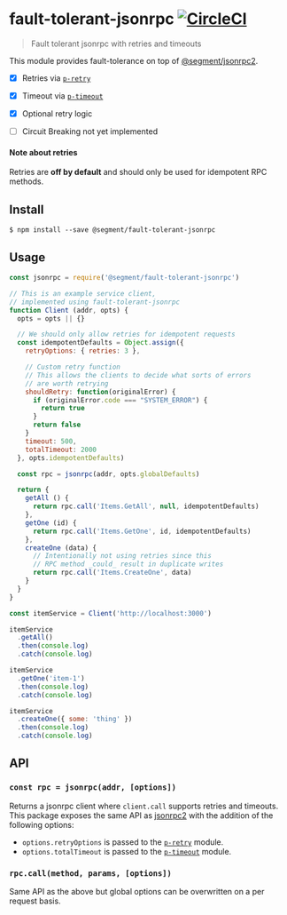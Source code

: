 # fault-tolerant-jsonrpc [![CircleCI](https://circleci.com/gh/segmentio/fault-tolerant-jsonrpc.svg?style=svg&circle-token=9924e7270d858226e8489267037e8d363c6af5ff)](https://circleci.com/gh/segmentio/fault-tolerant-jsonrpc)

> Fault tolerant jsonrpc with retries and timeouts

This module provides fault-tolerance on top of [@segment/jsonrpc2](github.com/segmentio/jsonrpc2.js).

- [x] Retries via [`p-retry`](https://github.com/sindresorhus/p-retry)
- [x] Timeout via [`p-timeout`](https://github.com/sindresorhus/p-timeout)
- [x] Optional retry logic
- [ ] Circuit Breaking not yet implemented


#### Note about retries

Retries are **off by default** and should only be used for idempotent RPC methods.

## Install

```
$ npm install --save @segment/fault-tolerant-jsonrpc
```

## Usage

```js
const jsonrpc = require('@segment/fault-tolerant-jsonrpc')

// This is an example service client,
// implemented using fault-tolerant-jsonrpc
function Client (addr, opts) {
  opts = opts || {}

  // We should only allow retries for idempotent requests
  const idempotentDefaults = Object.assign({
    retryOptions: { retries: 3 },

    // Custom retry function
    // This allows the clients to decide what sorts of errors
    // are worth retrying
    shouldRetry: function(originalError) {
      if (originalError.code === "SYSTEM_ERROR") {
        return true
      }
      return false
    }
    timeout: 500,
    totalTimeout: 2000
  }, opts.idempotentDefaults)

  const rpc = jsonrpc(addr, opts.globalDefaults)

  return {
    getAll () {
      return rpc.call('Items.GetAll', null, idempotentDefaults)
    },
    getOne (id) {
      return rpc.call('Items.GetOne', id, idempotentDefaults)
    },
    createOne (data) {
      // Intentionally not using retries since this
      // RPC method _could_ result in duplicate writes
      return rpc.call('Items.CreateOne', data)
    }
  }
}
```

``` js
const itemService = Client('http://localhost:3000')

itemService
  .getAll()
  .then(console.log)
  .catch(console.log)

itemService
  .getOne('item-1')
  .then(console.log)
  .catch(console.log)

itemService
  .createOne({ some: 'thing' })
  .then(console.log)
  .catch(console.log)
```

## API

### `const rpc = jsonrpc(addr, [options])`

Returns a jsonrpc client where `client.call` supports retries and timeouts. This
package exposes the same API as [jsonrpc2](https://github.com/segmentio/jsonrpc2.js)
with the addition of the following options:

- `options.retryOptions` is passed to the [`p-retry`](https://github.com/sindresorhus/p-retry#options) module.
- `options.totalTimeout` is passed to the [`p-timeout`](https://github.com/sindresorhus/p-timeout) module.

### `rpc.call(method, params, [options])`

Same API as the above but global options can be overwritten on a per request basis.
